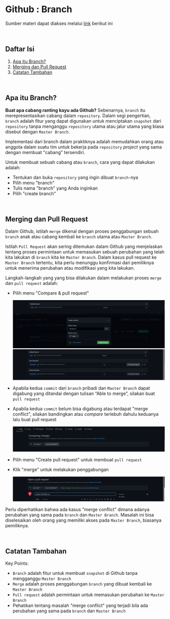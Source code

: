 # Github : Branch
Sumber materi dapat diakses melalui [link](https://www.youtube.com/watch?v=k1QXd-8VbPY&list=PLFIM0718LjIVknj6sgsSceMqlq242-jNf&index=3) berikut ini

<p>&nbsp;</p>

## Daftar Isi

1. [Apa itu Branch?](#apa-itu-branch-)
2. [Merging dan Pull Request](#merging-dan-pull-request-)
3. [Catatan Tambahan](#catatan-tambahan-)

<p>&nbsp;</p>

## Apa itu Branch? <a name = "What-Branch"></a>

**Buat apa cabang ranting kayu ada Github?** Sebenarnya, `branch` itu merepresentasikan cabang dalam `repository`. Dalam segi pengertian, `branch` adalah fitur yang dapat digunakan untuk menciptakan `snapshot` dari `repository` tanpa menganggu `repository` utama atau jalur utama yang biasa disebut dengan `Master Branch`. 

Implementasi dari branch dalam praktiknya adalah memudahkan orang atau anggota dalam suatu tim untuk bekerja pada `repository` *project* yang sama dengan membuat "cabang" tersendiri.

Untuk membuat sebuah cabang atau `branch`, cara yang dapat dilakukan adalah:
- Tentukan dan buka `repository` yang ingin dibuat `branch`-nya
- Pilih menu "branch"
- Tulis nama "branch" yang Anda inginkan
- Pilih "create branch"

<p>&nbsp;</p>

## Merging dan Pull Request <a name = "Merge-Pull"></a>

Dalam Github, istilah `merge` dikenal dengan proses penggabungan sebuah `branch` anak atau cabang kembali ke `branch` utama atau `Master Branch`.

Istilah `Pull Request` akan sering ditemukan dalam Github yang menjelaskan tentang proses permintaan untuk memasukan sebuah perubahan yang telah kita lakukan di `branch` kita ke `Master Branch`. Dalam kasus pull request ke `Master Branch` tertentu, kita perlu menunggu konfirmasi dari pemiliknya untuk menerima perubahan atau modifikasi yang kita lakukan.

Langkah-langkah yang yang bisa dilakukan dalam melakukan proses `merge` dan `pull request` adalah:
- Pilih menu "Compare & pull request"

    ![Branch](screenshot\createbranch.png)
    ![Two Branch](screenshot\twobranch.png)

- Apabila kedua `commit` dari `branch` pribadi dan `Master Branch` dapat digabung yang ditandai dengan tulisan  “Able to merge”, silakan buat `pull request`
- Apabila kedua `commit` belum bisa digabung atau terdapat "merge conflict", silakan bandingkan atau *compare* terlebuh dahulu keduanya lalu buat pull request

   ![Compare](screenshot\compare.png)

- Pilih menu "Create pull request" untuk membuat `pull request`
- Klik "merge" untuk melakukan penggabungan

   ![Merge](screenshot\merge.png)

Perlu diperhatikan bahwa ada kasus "merge conflict" dimana adanya perubahan yang sama pada `branch` dan `Master Branch`. Masalah ini bisa diselesaikan oleh orang yang memiliki akses pada `Master Branch`, biasanya pemiliknya.

<p>&nbsp;</p>

## Catatan Tambahan <a name = "CT"></a>

Key Points:

- `Branch` adalah fitur untuk membuat `snapshot` di Github tanpa mengganggu `Master Branch`
- `Merge` adalah proses penggabungan `branch` yang dibuat kembali ke `Master Branch`
- `Pull request` adalah permintaan untuk memasukan perubahan ke `Master Branch`
- Pehatikan tentang masalah "merge conflict" yang terjadi bila ada perubahan yang sama pada `branch` dan `Master Branch`